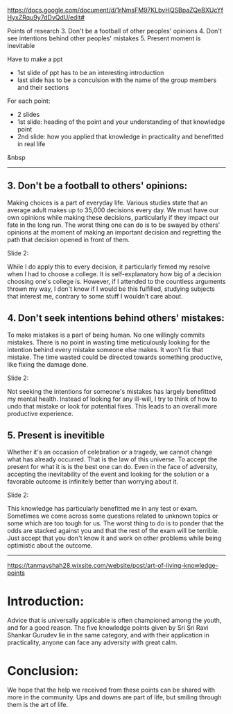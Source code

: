 https://docs.google.com/document/d/1rNmsFM97KLbvHQSBpaZQeBXUcYfHyxZRqu9y7dDvQdU/edit#

Points of research
3. Don't be a football of other peoples' opinions
4. Don't see intentions behind other peoples' mistakes
5. Present moment is inevitable

Have to make a ppt
- 1st slide of ppt has to be an interesting introduction
- last slide has to be a conculsion with the name of the group members and their sections

For each point: 
- 2 slides
- 1st slide: heading of the point and your understanding of that knowledge point
- 2nd slide: how you applied that knowledge in practicality and benefitted in real life

&nbsp


---- 

## 3. Don't be a football to others' opinions:

Making choices is a part of everyday life. Various studies state that an average adult makes up to 35,000 decisions every day. We must have our own opinions while making these decisions, particularly if they impact our fate in the long run. The worst thing one can do is to be swayed by others' opinions at the moment of making an important decision and regretting the path that decision opened in front of them.

Slide 2:

While I do apply this to every decision, it particularly firmed my resolve when I had to choose a college. It is self-explanatory how big of a decision choosing one's college is. However, if I attended to the countless arguments thrown my way, I don't know if I would be this fulfilled, studying subjects that interest me, contrary to some stuff I wouldn't care about.


## 4.  Don't seek intentions behind others' mistakes: 

To make mistakes is a part of being human. No one willingly commits mistakes. There is no point in wasting time meticulously looking for the intention behind every mistake someone else makes. It won't fix that mistake. The time wasted could be directed towards something productive, like fixing the damage done.

Slide 2: 

Not seeking the intentions for someone's mistakes has largely benefitted my mental health. Instead of looking for any ill-will, I try to think of how to undo that mistake or look for potential fixes. This leads to an overall more productive experience.

## 5. Present is inevitible

Whether it's an occasion of celebration or a tragedy, we cannot change what has already occurred. That is the law of this universe. To accept the present for what it is is the best one can do. Even in the face of adversity, accepting the inevitability of the event and looking for the solution or a favorable outcome is infinitely better than worrying about it. 

Slide 2:

This knowledge has particularly benefitted me in any test or exam. Sometimes we come across some questions related to unknown topics or some which are too tough for us. The worst thing to do is to ponder that the odds are stacked against you and that the rest of the exam will be terrible. Just accept that you don't know it and work on other problems while being optimistic about the outcome.

---- 


https://tanmayshah28.wixsite.com/website/post/art-of-living-knowledge-points


# Introduction: 
Advice that is universally applicable is often championed among the youth, and for a good reason. The five knowledge points given by Sri Sri Ravi Shankar Gurudev lie in the same category, and with their application in practicality, anyone can face any adversity with great calm.

# Conclusion:
We hope that the help we received from these points can be shared with more in the community. Ups and downs are part of life, but smiling through them is the art of life.
